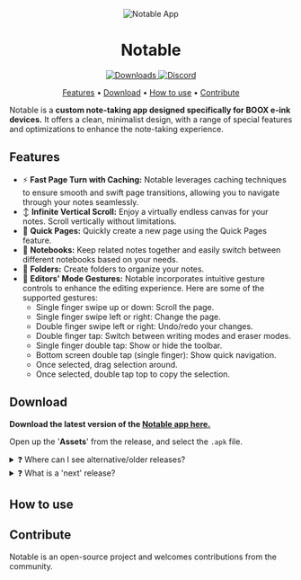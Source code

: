 <!-- markdownlint-configure-file {
  "MD013": {
    "code_blocks": false,
    "tables": false
  },
  "MD033": false,
  "MD041": false
} -->

<div align="center">

![Notable App](https://github.com/olup/notable/blob/main/app/src/main/res/mipmap-xxxhdpi/ic_launcher.png?raw=true "Notable Logo")
# Notable
  
  
<a href="https://github.com/olup/notable/releases/latest">
  <img src="https://img.shields.io/github/downloads/olup/notable/total?color=47c219" alt="Downloads">
</a>
<a href="https://discord.com/invite/X3tHWZHUQg">
  <img src="https://img.shields.io/badge/discord-7289da.svg" alt="Discord">
</a>
  
[Features](#features) •
[Download](#download) •
[How to use](#how-to-use) •
[Contribute](#contribute)
  
</div>


Notable is a **custom note-taking app designed specifically for BOOX e-ink devices.** It offers a clean, minimalist design, with a range of special features and optimizations to enhance the note-taking experience.

## Features
* ⚡ **Fast Page Turn with Caching:** Notable leverages caching techniques to ensure smooth and swift page transitions, allowing you to navigate through your notes seamlessly.
* ↕️ **Infinite Vertical Scroll:** Enjoy a virtually endless canvas for your notes. Scroll vertically without limitations.
* 📝 **Quick Pages:** Quickly create a new page using the Quick Pages feature.
* 📒 **Notebooks:** Keep related notes together and easily switch between different notebooks based on your needs.
* 📁 **Folders:** Create folders to organize your notes.
* 🤏 **Editors' Mode Gestures:** Notable incorporates intuitive gesture controls to enhance the editing experience. Here are some of the supported gestures:
  * Single finger swipe up or down: Scroll the page.
  * Single finger swipe left or right: Change the page.
  * Double finger swipe left or right: Undo/redo your changes.
  * Double finger tap: Switch between writing modes and eraser modes.
  * Single finger double tap: Show or hide the toolbar.
  * Bottom screen double tap (single finger): Show quick navigation.
  * Once selected, drag selection around.
  * Once selected, double tap top to copy the selection.

## Download
**Download the latest version of the [Notable app here.](https://github.com/olup/notable/releases/latest)**

Open up the '**Assets**' from the release, and select the `.apk` file.

<details><summary title="Click to show/hide details">❓ Where can I see alternative/older releases?</summary><br/>
Select the projects <a href="https://github.com/olup/notable/releases" target="_blank">'Releases'</a> and download alternative versions of the Notable app.
</details>

<details><summary title="Click to show/hide details">❓ What is a 'next' release?</summary><br/>
The 'next' release is a pre-release, and will contain features imlemented but not yet released as part of a version - and sometimes experiments that could very well not be part a release.
</details>

## How to use



## Contribute
Notable is an open-source project and welcomes contributions from the community. 


